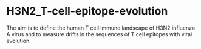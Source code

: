 # H3N2_T-cell-epitope-evolution
The aim is to define the human T cell immune landscape of H3N2 influenza A virus and to measure drifts in the sequences of T cell epitopes with viral evolution.
